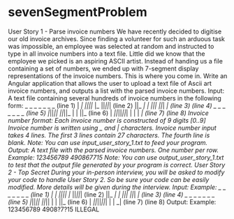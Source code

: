 # sevenSegmentProblem
User Story 1 - Parse invoice numbers We have recently decided to digitise our old invoice archives. Since finding a volunteer for such an arduous task was impossible, an employee was selected at random and instructed to type in all invoice numbers into a text file.  Little did we know that the employee we picked is an aspiring ASCII artist. Instead of handing us a file containing a set of numbers, we ended up with 7-segment display representations of the invoice numbers.  This is where you come in. Write an Angular application that allows the user to upload a text file of Ascii art invoice numbers, and outputs a list with the parsed invoice numbers.  Input:  A text file containing several hundreds of invoice numbers in the following form:        _  _     _  _  _  _  _  (line 1)     | _| _||_||_ |_   ||_||_| (line 2)     ||_  _|  | _||_|  ||_| _| (line 3)                               (line 4)       _  _  _  _  _  _     _  (line 5)   |_||_|| ||_||_   |  |  ||_  (line 6)     | _||_||_||_|  |  |  | _| (line 7)                               (line 8) Invoice number format:  Each invoice number is constructed of 9 digits [0..9] Invoice number is written using _ and | characters. Invoice number input takes 4 lines. The first 3 lines contain 27 characters. The fourth line is blank. Note: You can use input_user_story_1.txt to feed your program.  Output:  A text file with the parsed invoice numbers. One number per row.  Example:    123456789   490867715 Note: You can use output_user_story_1.txt to test that the output file generated by your program is correct.  User Story 2 - Top Secret During your in-person interview, you will be asked to modify your code to handle User Story 2. So be sure your code can be easily modified. More details will be given during the interview.  Input:  Example:         _  _     _  _  _  _  _  (line 1)     | _| _||_||_ |_   ||_||_| (line 2)     ||_  _|  | _||_|  ||_| _| (line 3)                               (line 4)       _  _  _  _  _  _     _  (line 5)   |_||_|| ||_||    |  |  ||_  (line 6)     | _||_||_||_|  |     | _| (line 7)                               (line 8) Output:  Example:     123456789   4908?7?15 ILLEGAL
